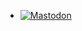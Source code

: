 * <a rel="me" href="https://fosstodon.org/@lightingale" target="_blank">![Mastodon](/img/icon/mastodon.svg)</a>
